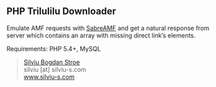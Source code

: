 <h2 id="php-trilulilu-downloader"><strong>PHP Trilulilu Downloader</strong></h2>

<p>Emulate AMF requests with <a href="https://github.com/evert/SabreAMF">SabreAMF</a> and get a natural response from server which contains an array with missing direct link’s elements.</p>

<p>Requirements: PHP 5.4+, MySQL</p>

<blockquote>
  <p><a href="http://silviu-s.com">Silviu Bogdan Stroe</a> <br>
  silviu [at] silviu-s.com <br>
  <a href="http://silviu-s.com">www.silviu-s.com</a></p>
</blockquote>
